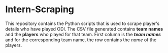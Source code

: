 # Intern-Scraping

This repository contains the Python scripts that is used to scrape player's details who have played ODI. The CSV file generated contains **team names** and the **players** who played for that team. First column is the ***team names*** and for the corresponding team name, the row contains the *name* of the players.